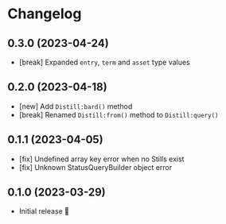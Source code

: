 # Changelog

## 0.3.0 (2023-04-24)

- [break] Expanded `entry`, `term` and `asset` type values

## 0.2.0 (2023-04-18)

- [new] Add `Distill:bard()` method
- [break] Renamed `Distill:from()` method to `Distill:query()`

## 0.1.1 (2023-04-05)

- [fix] Undefined array key error when no Stills exist
- [fix] Unknown StatusQueryBuilder object error

## 0.1.0 (2023-03-29)

- Initial release 🚀
